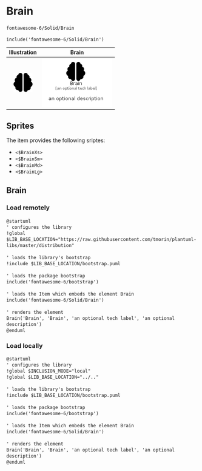 # Brain


```text
fontawesome-6/Solid/Brain
```

```text
include('fontawesome-6/Solid/Brain')
```



| Illustration | Brain |
| :---: | :---: |
| ![illustration for Illustration](../../fontawesome-6/Solid/Brain.png) | ![illustration for Brain](../../fontawesome-6/Solid/Brain.Local.png) |



## Sprites
The item provides the following sriptes:

- `<$BrainXs>`
- `<$BrainSm>`
- `<$BrainMd>`
- `<$BrainLg>`





## Brain

### Load remotely
```plantuml
@startuml
' configures the library
!global $LIB_BASE_LOCATION="https://raw.githubusercontent.com/tmorin/plantuml-libs/master/distribution"

' loads the library's bootstrap
!include $LIB_BASE_LOCATION/bootstrap.puml

' loads the package bootstrap
include('fontawesome-6/bootstrap')

' loads the Item which embeds the element Brain
include('fontawesome-6/Solid/Brain')

' renders the element
Brain('Brain', 'Brain', 'an optional tech label', 'an optional description')
@enduml
```

### Load locally
```plantuml
@startuml
' configures the library
!global $INCLUSION_MODE="local"
!global $LIB_BASE_LOCATION="../.."

' loads the library's bootstrap
!include $LIB_BASE_LOCATION/bootstrap.puml

' loads the package bootstrap
include('fontawesome-6/bootstrap')

' loads the Item which embeds the element Brain
include('fontawesome-6/Solid/Brain')

' renders the element
Brain('Brain', 'Brain', 'an optional tech label', 'an optional description')
@enduml
```

